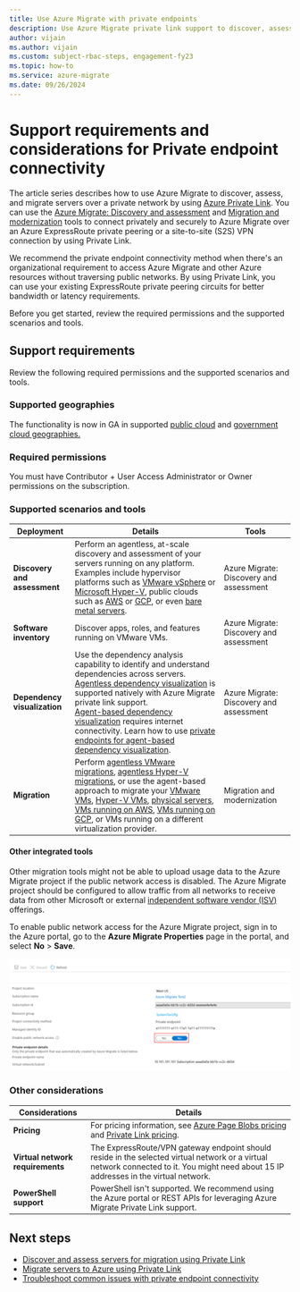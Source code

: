 ```yaml
---
title: Use Azure Migrate with private endpoints
description: Use Azure Migrate private link support to discover, assess, and migrate by using Azure Private Link.
author: vijain
ms.author: vijain
ms.custom: subject-rbac-steps, engagement-fy23
ms.topic: how-to
ms.service: azure-migrate
ms.date: 09/26/2024
---
```


# Support requirements and considerations for Private endpoint connectivity

The article series describes how to use Azure Migrate to discover, assess, and migrate servers over a private network by using [Azure Private Link](../private-link/private-endpoint-overview.md). You can use the [Azure Migrate: Discovery and assessment](migrate-services-overview.md) and [Migration and modernization](migrate-services-overview.md) tools to connect privately and securely to Azure Migrate over an Azure ExpressRoute private peering or a site-to-site (S2S) VPN connection by using Private Link.  

We recommend the private endpoint connectivity method when there's an organizational requirement to access Azure Migrate and other Azure resources without traversing public networks. By using Private Link, you can use your existing ExpressRoute private peering circuits for better bandwidth or latency requirements.  

Before you get started, review the required permissions and the supported scenarios and tools. 

## Support requirements

Review the following required permissions and the supported scenarios and tools.

### Supported geographies

The functionality is now in GA in supported [public cloud](supported-geographies.md#public-cloud) and [government cloud geographies.](supported-geographies.md#azure-government)

### Required permissions

You must have Contributor + User Access Administrator or Owner permissions on the subscription.

### Supported scenarios and tools

**Deployment** | **Details** | **Tools**
--- | --- | ---
**Discovery and assessment** | Perform an agentless, at-scale discovery and assessment of your servers running on any platform. Examples include hypervisor platforms such as [VMware vSphere](./tutorial-discover-vmware.md) or [Microsoft Hyper-V](./tutorial-discover-hyper-v.md), public clouds such as [AWS](./tutorial-discover-aws.md) or [GCP](./tutorial-discover-gcp.md), or even [bare metal servers](./tutorial-discover-physical.md). | Azure Migrate: Discovery and assessment <br/>
**Software inventory** | Discover apps, roles, and features running on VMware VMs. | Azure Migrate: Discovery and assessment
**Dependency visualization** | Use the dependency analysis capability to identify and understand dependencies across servers. <br/> [Agentless dependency visualization](./how-to-create-group-machine-dependencies-agentless.md) is supported natively with Azure Migrate private link support. <br/>[Agent-based dependency visualization](./how-to-create-group-machine-dependencies.md) requires internet connectivity. Learn how to use [private endpoints for agent-based dependency visualization](/azure/azure-monitor/logs/private-link-security). | Azure Migrate: Discovery and assessment |
**Migration** | Perform [agentless VMware migrations](./tutorial-migrate-vmware.md), [agentless Hyper-V migrations](./tutorial-migrate-hyper-v.md), or use the agent-based approach to migrate your [VMware VMs](./tutorial-migrate-vmware-agent.md), [Hyper-V VMs](./tutorial-migrate-physical-virtual-machines.md), [physical servers](./tutorial-migrate-physical-virtual-machines.md), [VMs running on AWS](./tutorial-migrate-aws-virtual-machines.md), [VMs running on GCP](./tutorial-migrate-gcp-virtual-machines.md), or VMs running on a different virtualization provider. | Migration and modernization

#### Other integrated tools

Other migration tools might not be able to upload usage data to the Azure Migrate project if the public network access is disabled. The Azure Migrate project should be configured to allow traffic from all networks to receive data from other Microsoft or external [independent software vendor (ISV)](./migrate-services-overview.md#isv-integration) offerings.

To enable public network access for the Azure Migrate project, sign in to the Azure portal, go to the **Azure Migrate Properties** page in the portal, and select **No** > **Save**.

![Screenshot that shows how to change the network access mode.](./media/how-to-use-azure-migrate-with-private-endpoints/migration-project-properties.png)

### Other considerations

**Considerations** | **Details**
--- | ---
**Pricing** | For pricing information, see [Azure Page Blobs pricing](https://azure.microsoft.com/pricing/details/storage/page-blobs/) and [Private Link pricing](https://azure.microsoft.com/pricing/details/private-link/).
**Virtual network requirements** | The ExpressRoute/VPN gateway endpoint should reside in the selected virtual network or a virtual network connected to it. You might need about 15 IP addresses in the virtual network.
**PowerShell support** | PowerShell isn't supported. We recommend using the Azure portal or REST APIs for leveraging Azure Migrate Private Link support. 

## Next steps

- [Discover and assess servers for migration using Private Link](discover-and-assess-using-private-endpoints.md)
- [Migrate servers to Azure using Private Link](migrate-servers-to-azure-using-private-link.md)  
- [Troubleshoot common issues with private endpoint connectivity](troubleshoot-network-connectivity.md)